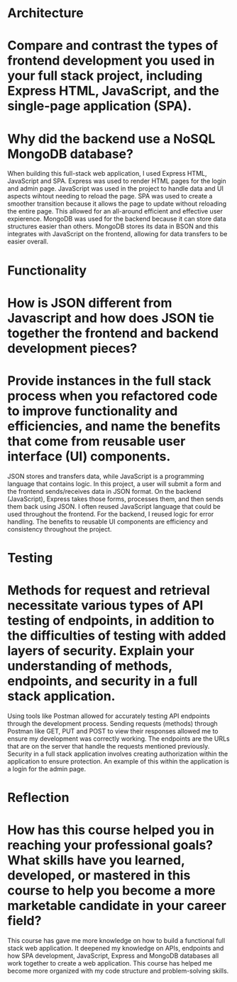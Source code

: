 # Architecture

# Compare and contrast the types of frontend development you used in your full stack project, including Express HTML, JavaScript, and the single-page application (SPA).
# Why did the backend use a NoSQL MongoDB database?
  When building this full-stack web application, I used Express HTML, JavaScript and SPA. Express was used to render HTML pages for the login and admin page. JavaScript was used in the project to handle data and UI aspects wihtout needing to reload the page.
  SPA was used to create a smoother transition because it allows the page to update without reloading the entire page. This allowed for an all-around efficient and effective user expierence. MongoDB was used for the backend because it can store data structures
  easier than others. MongoDB stores its data in BSON and this integrates with JavaScript on the frontend, allowing for data transfers to be easier overall. 

# Functionality

# How is JSON different from Javascript and how does JSON tie together the frontend and backend development pieces?
# Provide instances in the full stack process when you refactored code to improve functionality and efficiencies, and name the benefits that come from reusable user interface (UI) components.
  JSON stores and transfers data, while JavaScript is a programming language that contains logic. In this project, a user will submit a form and the frontend sends/receives data in JSON format. On the backend (JavaScript), 
  Express takes those forms, processes them, and then sends them back using JSON. I often reused JavaScript language that could be used throughout the frontend. For the backend, I reused logic for error handling. The benefits to reusable UI components 
  are efficiency and consistency throughout the project. 

# Testing

# Methods for request and retrieval necessitate various types of API testing of endpoints, in addition to the difficulties of testing with added layers of security. Explain your understanding of methods, endpoints, and security in a full stack application.
  Using tools like Postman allowed for accurately testing API endpoints through the development process. Sending requests (methods) through Postman like GET, PUT and POST to view their responses allowed me to ensure my development was correctly working. The endpoints are the 
  URLs that are on the server that handle the requests mentioned previously. Security in a full stack application involves creating authorization within the application to ensure protection. An example of this within the application is a login for the admin page. 

# Reflection

# How has this course helped you in reaching your professional goals? What skills have you learned, developed, or mastered in this course to help you become a more marketable candidate in your career field?
  This course has gave me more knowledge on how to build a functional full stack web application. It deepened my knowledge on APIs, endpoints and how SPA development, JavaScript, Express and MongoDB databases all work together to create a web application. 
  This course has helped me become more organized with my code structure and problem-solving skills. 
